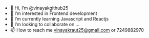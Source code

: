 - 👋 Hi, I’m @vinayakgithub25
- 👀 I’m interested in Frontend development
- 🌱 I’m currently learning Javascript and Reactjs
- 💞️ I’m looking to collaborate on ...
- 📫 How to reach me vinayakraut25@gmail.com   or   7249882970

<!---
vinayakgithub25/vinayakgithub25 is a ✨ special ✨ repository because its `README.md` (this file) appears on your GitHub profile.
You can click the Preview link to take a look at your changes.
--->
